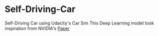 # Self-Driving-Car
Self-Driving Car using Udacity's Car Sim
This Deep Learning model took inspiration from NVIDIA's [Paper](https://arxiv.org/pdf/1604.07316)


